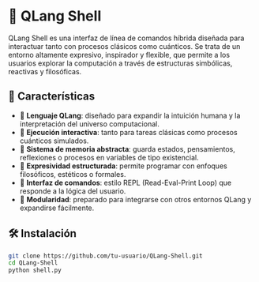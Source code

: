 # 🧠 QLang Shell

QLang Shell es una interfaz de línea de comandos híbrida diseñada para interactuar tanto con procesos clásicos como cuánticos. Se trata de un entorno altamente expresivo, inspirador y flexible, que permite a los usuarios explorar la computación a través de estructuras simbólicas, reactivas y filosóficas.

## 🚀 Características

- 🔹 **Lenguaje QLang**: diseñado para expandir la intuición humana y la interpretación del universo computacional.
- 🔹 **Ejecución interactiva**: tanto para tareas clásicas como procesos cuánticos simulados.
- 🔹 **Sistema de memoria abstracta**: guarda estados, pensamientos, reflexiones o procesos en variables de tipo existencial.
- 🔹 **Expresividad estructurada**: permite programar con enfoques filosóficos, estéticos o formales.
- 🔹 **Interfaz de comandos**: estilo REPL (Read-Eval-Print Loop) que responde a la lógica del usuario.
- 🔹 **Modularidad**: preparado para integrarse con otros entornos QLang y expandirse fácilmente.

## 🛠️ Instalación

```bash
git clone https://github.com/tu-usuario/QLang-Shell.git
cd QLang-Shell
python shell.py
